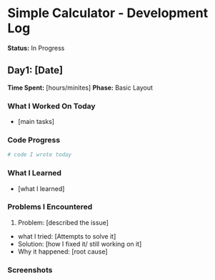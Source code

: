 # Simple Calculator - Development Log
**Status:** In Progress

## Day1: [Date]
**Time Spent:** [hours/minites]
**Phase:** Basic Layout

### What I Worked On Today
- [main tasks]

### Code Progress
```python
# code I wrote today
```

### What I Learned
- [what I learned]

### Problems I Encountered
1. Problem: [described the issue]
- what I tried: [Attempts to solve it]
- Solution: [how I fixed it/ still working on it]
- Why it happened: [root cause]
  
### Screenshots

<!--## Day2: [Date]
**Time Spent:** [hours/minites]
**Phase:** 

### What I Worked On Today
- [main tasks]

### Code Progress
```python
# code I wrote today
```

### What I Learned
- [what I learned]

### Problems I Encountered
1. Problem: [described the issue]
- what I tried: [Attempts to solve it]
- Solution: [how I fixed it/ still working on it]
- Why it happened: [root cause]
  
### Screenshots

-->
